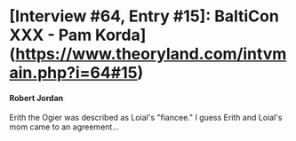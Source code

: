 # [Interview #64, Entry #15]: BaltiCon XXX - Pam Korda](https://www.theoryland.com/intvmain.php?i=64#15)

#### Robert Jordan

Erith the Ogier was described as Loial's "fiancee." I guess Erith and Loial's mom came to an agreement...

